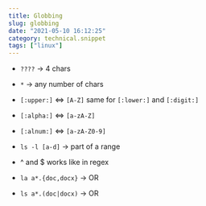 ```yaml
---
title: Globbing
slug: globbing
date: "2021-05-10 16:12:25"
category: technical.snippet
tags: ["linux"]
---
```


- `????` → 4 chars
- `*` → any number of chars
- `[:upper:]` ⇔ `[A-Z]` same for `[:lower:]` and `[:digit:]`
- `[:alpha:]` ⇔ `[a-zA-Z]`
- `[:alnum:]` ⇔ `[a-zA-Z0-9]`

- `ls -l [a-d]` → part of a range
- ^ and &#36; works like in regex
- `la a*.{doc,docx}` → OR
- `ls a*.(doc|docx)` → OR
